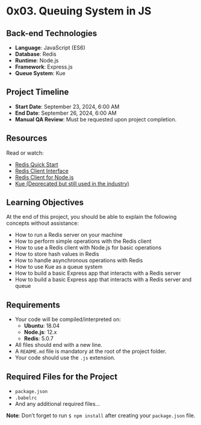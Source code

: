 # 0x03. Queuing System in JS

## Back-end Technologies
- **Language**: JavaScript (ES6)
- **Database**: Redis
- **Runtime**: Node.js
- **Framework**: Express.js
- **Queue System**: Kue

## Project Timeline
- **Start Date**: September 23, 2024, 6:00 AM
- **End Date**: September 26, 2024, 6:00 AM
- **Manual QA Review**: Must be requested upon project completion.

## Resources
Read or watch:
- [Redis Quick Start](https://redis.io/topics/quickstart)
- [Redis Client Interface](https://redis.io/topics/client)
- [Redis Client for Node.js](https://github.com/redis/node-redis)
- [Kue (Deprecated but still used in the industry)](https://github.com/Automattic/kue)

## Learning Objectives
At the end of this project, you should be able to explain the following concepts without assistance:
- How to run a Redis server on your machine
- How to perform simple operations with the Redis client
- How to use a Redis client with Node.js for basic operations
- How to store hash values in Redis
- How to handle asynchronous operations with Redis
- How to use Kue as a queue system
- How to build a basic Express app that interacts with a Redis server
- How to build a basic Express app that interacts with a Redis server and queue

## Requirements
- Your code will be compiled/interpreted on:
  - **Ubuntu**: 18.04
  - **Node.js**: 12.x
  - **Redis**: 5.0.7
- All files should end with a new line.
- A `README.md` file is mandatory at the root of the project folder.
- Your code should use the `.js` extension.

## Required Files for the Project
- `package.json`
- `.babelrc`
- And any additional required files…

**Note**: Don’t forget to run `$ npm install` after creating your `package.json` file.

